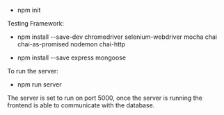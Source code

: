 - npm init

Testing Framework:
- npm install --save-dev chromedriver selenium-webdriver mocha chai chai-as-promised nodemon chai-http 

- npm install --save express mongoose

To run the server: 
- npm run server

The server is set to run on port 5000, once the server is running the frontend is able to communicate with the database. 



